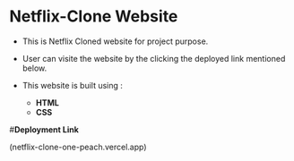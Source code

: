 # Netflix-Clone Website

- This is Netflix Cloned website for project purpose.
- User can visite the website by the clicking the deployed link mentioned below.
 
 
- This website is built using :
    -  **HTML**
    -  **CSS**
 
#**Deployment Link**

(netflix-clone-one-peach.vercel.app)
